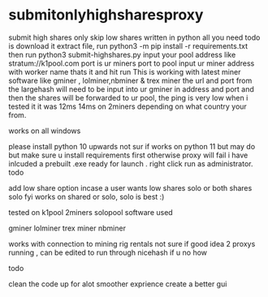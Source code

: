 # submitonlyhighsharesproxy
submit high shares only skip low shares written in python all you need todo is download it extract file, run python3 -m pip install -r requirements.txt then run python3 submit-highshares.py
input your pool address like stratum://k1pool.com port is ur miners port to pool
input ur miner address with worker name thats it and hit run
This is working with latest miner software like gminer , lolminer,nbminer & trex miner
the url and port from the largehash will need to be input into ur gminer in address and port and then the shares will be forwarded to ur pool,
the ping is very low when i tested it it was 12ms 14ms on 2miners depending on what country your from.

works on all windows

please install python 10 upwards not sur if works on python 11 but may do but make sure u install requirements first otherwise proxy will fail
i have inlcuded a prebuilt .exe ready for launch . right click run as administrator.
todo

add low share option incase a user wants low shares solo or both shares solo
fyi works on shared or solo, solo is best :)

tested on
k1pool
2miners
solopool
software used

gminer
lolminer
trex miner
nbminer

works with connection to mining rig rentals not sure if good idea 2 proxys running ,
can be edited to run through nicehash if u no how 

todo

clean the code up for alot smoother exprience
create a better gui
